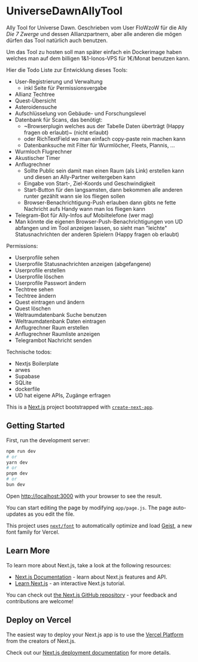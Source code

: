 # UniverseDawnAllyTool
Ally Tool for Universe Dawn. 
Geschrieben vom User FloWzoW für die Ally _Die 7 Zwerge_ und dessen Allianzpartnern, 
aber alle anderen die mögen dürfen das Tool natürlich auch benutzen.

Um das Tool zu hosten soll man später einfach ein Dockerimage haben welches man auf dem billigen 1&1-Ionos-VPS für 1€/Monat benutzen kann.

Hier die Todo Liste zur Entwicklung dieses Tools:
- User-Registrierung und Verwaltung
    - inkl Seite für Permissionsvergabe
- Allianz Techtree
- Quest-Übersicht
- Asteroidensuche
- Aufschlüsselung von Gebäude- und Forschungslevel
- Datenbank für Scans, das benötigt:
    - ~Browserplugin welches aus der Tabelle Daten überträgt (Happy fragen ob erlaubt)~ (nicht erlaubt)
    - oder RichTextField wo man einfach copy-paste rein machen kann 
    - Datenbanksuche mit Filter für Wurmlöcher, Fleets, Plannis, ...
- Wurmloch Flugrechner
- Akustischer Timer
- Anflugrechner
    - Sollte Public sein damit man einen Raum (als Link) erstellen kann und diesen an Ally-Partner weitergeben kann
    - Eingabe von Start-, Ziel-Koords und Geschwindigkeit
    - Start-Button für den langsamsten, dann bekommen alle anderen runter gezählt wann sie los fliegen sollen
    - Browser-Benachrichtigung-Push erlauben dann gibts ne fette Nachricht aufs Handy wann man los fliegen kann
- Telegram-Bot für Ally-Infos auf Mobiltelefone (wer mag)
- Man könnte die eigenen Browser-Push-Benachrichtigungen von UD abfangen und im Tool anzeigen lassen, so sieht man "leichte" Statusnachrichten der anderen Spielern (Happy fragen ob erlaubt)


Permissions:
- Userprofile sehen
- Userprofile Statusnachrichten anzeigen (abgefangene)
- Userprofile erstellen
- Userprofile löschen
- Userprofile Passwort ändern
- Techtree sehen
- Techtree ändern
- Quest eintragen und ändern
- Quest löschen
- Weltraumdatenbank Suche benutzen
- Weltraumdatenbank Daten eintragen
- Anflugrechner Raum erstellen
- Anflugrechner Raumliste anzeigen
- Telegrambot Nachricht senden


Technische todos:
- Nextjs Boilerplate
- arwes
- Supabase
- SQLite
- dockerfile
- UD hat eigene APIs, Zugänge erfragen


This is a [Next.js](https://nextjs.org) project bootstrapped with [`create-next-app`](https://github.com/vercel/next.js/tree/canary/packages/create-next-app).

## Getting Started

First, run the development server:

```bash
npm run dev
# or
yarn dev
# or
pnpm dev
# or
bun dev
```

Open [http://localhost:3000](http://localhost:3000) with your browser to see the result.

You can start editing the page by modifying `app/page.js`. The page auto-updates as you edit the file.

This project uses [`next/font`](https://nextjs.org/docs/app/building-your-application/optimizing/fonts) to automatically optimize and load [Geist](https://vercel.com/font), a new font family for Vercel.

## Learn More

To learn more about Next.js, take a look at the following resources:

- [Next.js Documentation](https://nextjs.org/docs) - learn about Next.js features and API.
- [Learn Next.js](https://nextjs.org/learn) - an interactive Next.js tutorial.

You can check out [the Next.js GitHub repository](https://github.com/vercel/next.js) - your feedback and contributions are welcome!

## Deploy on Vercel

The easiest way to deploy your Next.js app is to use the [Vercel Platform](https://vercel.com/new?utm_medium=default-template&filter=next.js&utm_source=create-next-app&utm_campaign=create-next-app-readme) from the creators of Next.js.

Check out our [Next.js deployment documentation](https://nextjs.org/docs/app/building-your-application/deploying) for more details.
